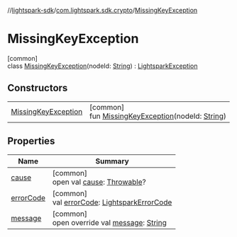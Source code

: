 //[lightspark-sdk](../../../index.md)/[com.lightspark.sdk.crypto](../index.md)/[MissingKeyException](index.md)

# MissingKeyException

[common]\
class [MissingKeyException](index.md)(nodeId: [String](https://kotlinlang.org/api/latest/jvm/stdlib/kotlin/-string/index.html)) : [LightsparkException](../../com.lightspark.sdk/-lightspark-exception/index.md)

## Constructors

| | |
|---|---|
| [MissingKeyException](-missing-key-exception.md) | [common]<br>fun [MissingKeyException](-missing-key-exception.md)(nodeId: [String](https://kotlinlang.org/api/latest/jvm/stdlib/kotlin/-string/index.html)) |

## Properties

| Name | Summary |
|---|---|
| [cause](../../com.lightspark.sdk/-lightspark-exception/index.md#-654012527%2FProperties%2F-962664521) | [common]<br>open val [cause](../../com.lightspark.sdk/-lightspark-exception/index.md#-654012527%2FProperties%2F-962664521): [Throwable](https://kotlinlang.org/api/latest/jvm/stdlib/kotlin/-throwable/index.html)? |
| [errorCode](../../com.lightspark.sdk/-lightspark-exception/error-code.md) | [common]<br>val [errorCode](../../com.lightspark.sdk/-lightspark-exception/error-code.md): [LightsparkErrorCode](../../com.lightspark.sdk/-lightspark-error-code/index.md) |
| [message](../../com.lightspark.sdk/-lightspark-exception/message.md) | [common]<br>open override val [message](../../com.lightspark.sdk/-lightspark-exception/message.md): [String](https://kotlinlang.org/api/latest/jvm/stdlib/kotlin/-string/index.html) |
